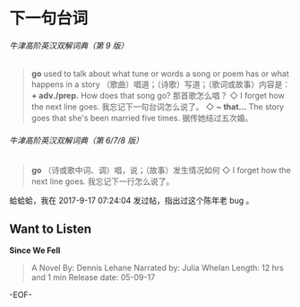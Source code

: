 # 下一句台词


###### 牛津高阶英汉双解词典（第 9 版）
>**go**
used to talk about what tune or words a song or poem has or what happens in a story （歌曲）唱道；（诗歌）写道；（歌词或故事）内容是：
**+ adv./prep.** How does that song go? 那首歌怎么唱？
◇ I forget how the next line goes. 我忘记下一句台词怎么说了。
◇ **~ that...** The story goes that she's been married five times. 据传她结过五次婚。


###### 牛津高阶英汉双解词典（第 6/7/8 版）
>**go**
（诗或歌中词、调）唱，说；（故事）发生情况如何
◇ I forget how the next line goes. 我忘记下一行怎么说了。

蛤蛤蛤，我在 2017-9-17 07:24:04 发过帖，指出过这个陈年老 bug 。



## Want to Listen
**Since We Fell**
>A Novel
By: Dennis Lehane
Narrated by: Julia Whelan
Length: 12 hrs and 1 min
Release date: 05-09-17



-EOF-
